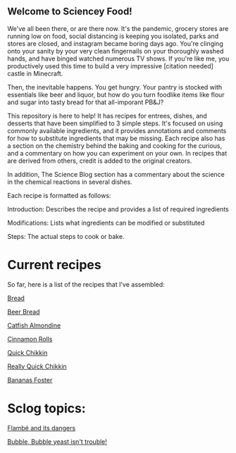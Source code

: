 ## Welcome to Sciencey Food!

We've all been there, or are there now. It's the pandemic, grocery stores are running low on food, social distancing is keeping you isolated, parks and stores are closed, and instagram became boring days ago. You're clinging onto your sanity by your very clean fingernails on your thoroughly washed hands, and have binged watched numerous TV shows. If you're like me, you productively used this time to build a very impressive \[citation needed\] castle in Minecraft.

Then, the inevitable happens.  You get hungry. Your pantry is stocked with essentials like beer and liquor, but how do you turn foodlike items like flour and sugar into tasty bread for that all-imporant PB&J? 

This repository is here to help! It has recipes for entrees, dishes, and desserts that have been simplified to 3 simple steps. It's focused on using commonly available ingredients, and it provides annotations and comments for how to substitute ingredients that may be missing. Each recipe also has a section on the chemistry behind the baking and cooking for the curious, and a commentary on how you can experiment on your own. In recipes that are derived from others, credit is added to the original creators.

In addition, The Science Blog section has a commentary about the science in the chemical reactions in several dishes.


Each recipe is formatted as follows:

Introduction: Describes the recipe and provides a list of required ingredients

Modifications: Lists what ingredients can be modified or substituted

Steps: The actual steps to cook or bake.

# Current recipes
So far, here is a list of the recipes that I've assembled:

[Bread](https://github.com/disulfidebond/scienceyfood/blob/master/Recipes/Bread.md)

[Beer Bread](https://github.com/disulfidebond/scienceyfood/blob/master/Recipes/BeerBread.md)

[Catfish Almondine]()

[Cinnamon Rolls]()

[Quick Chikkin]()

[Really Quick Chikkin]()

[Bananas Foster]()


# Sclog topics:

[Flambé and its dangers]()

[Bubble, Bubble yeast isn't trouble!]()


